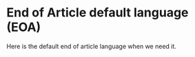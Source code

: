 # End of Article default language (EOA)

Here is the default end of article language when we need it.
